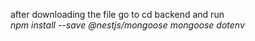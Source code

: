 after downloading the file go to cd backend and run <br>
*npm install --save @nestjs/mongoose mongoose dotenv*
